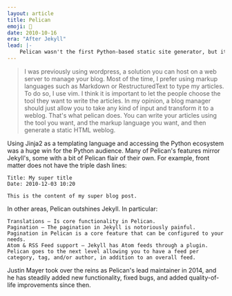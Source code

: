```yaml
---
layout: article
title: Pelican
emoji: 🦤
date: 2010-10-16
era: "After Jekyll"
lead: |-
    Pelican wasn't the first Python-based static site generator, but it was the first to gather considerable popularity. Alexis Metaireau created Pelican in November 2010 to scratch his own itch:
---
```


> I was previously using wordpress, a solution you can host on a web server to manage your blog. Most of the time, I prefer using markup languages such as Markdown or RestructuredText to type my articles. To do so, I use vim. I think it is important to let the people choose the tool they want to write the articles. In my opinion, a blog manager should just allow you to take any kind of input and transform it to a weblog. That's what pelican does. You can write your articles using the tool you want, and the markup language you want, and then generate a static HTML weblog.

Using Jinja2 as a templating language and accessing the Python ecosystem was a huge win for the Python audience. Many of Pelican's features mirror Jekyll's, some with a bit of Pelican flair of their own. For example, front matter does not have the triple dash lines:

```
Title: My super title
Date: 2010-12-03 10:20

This is the content of my super blog post.
```

In other areas, Pelican outshines Jekyll. In particular:

    Translations — Is core functionality in Pelican.
    Pagination — The pagination in Jekyll is notoriously painful. Pagination in Pelican is a core feature that can be configured to your needs.
    Atom & RSS Feed support — Jekyll has Atom feeds through a plugin. Pelican goes to the next level allowing you to have a feed per category, tag, and/or author, in addition to an overall feed.

Justin Mayer took over the reins as Pelican's lead maintainer in 2014, and he has steadily added new functionality, fixed bugs, and added quality-of-life improvements since then.